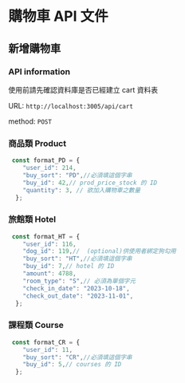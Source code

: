 # 購物車 API 文件

## 新增購物車

### API information

使用前請先確認資料庫是否已經建立 cart 資料表

URL: `http://localhost:3005/api/cart`

method: `POST`

### 商品類 Product

```js
 const format_PD = {
    "user_id": 214,
    "buy_sort": "PD",//必須填這個字串
    "buy_id": 42,// prod_price_stock 的 ID
    "quantity": 3, // 欲加入購物車之數量
  };
```

### 旅館類 Hotel

```js
 const format_HT = {
    "user_id": 116,
    "dog_id": 119,//  (optional)供使用者綁定狗勾用
    "buy_sort": "HT",//必須填這個字串
    "buy_id": 7,// hotel 的 ID
    "amount": 4788,
    "room_type": "S",// 必須為單個字元
    "check_in_date": "2023-10-18",
    "check_out_date": "2023-11-01",
  };
```

### 課程類 Course

```js
 const format_CR = {
    "user_id": 11,
    "buy_sort": "CR",//必須填這個字串
    "buy_id": 5,// courses 的 ID
  };
```